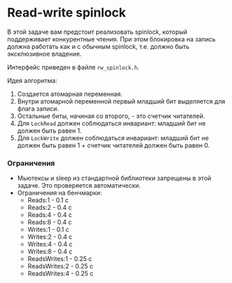 # Read-write spinlock

В этой задаче вам предстоит реализовать spinlock, который поддерживает конкурентные чтения. При этом блокировка на запись должна работать как и с обычным spinlock, т.е. должно быть эксклюзивное владение.

Интерфейс приведен в файле `rw_spinlock.h`.

Идея алгоритма:

1. Создается атомарная переменная.
2. Внутри атомарной переменной первый младший бит выделяется для флага записи.
3. Остальные биты, начиная со второго, - это счетчик читателей.
4. Для `LockRead` должен соблюдаться инвариант: младший бит не должен быть равен 1.
5. Для `LockWrite` должен соблюдаться инвариант: младший бит не должен быть равен 1 + счетчик читателей должен быть равен 0.

### Ограничения
* Мьютексы и sleep из стандартной библиотеки запрещены в этой задаче. Это проверяется автоматически.
* Ограничения на бенчмарки:
    * Reads:1 - 0.1 c
    * Reads:2 - 0.4 c
    * Reads:4 - 0.4 c
    * Reads:8 - 0.4 c
    * Writes:1 - 0.1 c
    * Writes:2 - 0.4 c
    * Writes:4 - 0.4 c
    * Writes:8 - 0.4 c
    * ReadsWrites:1 - 0.25 c
    * ReadsWrites:2 - 0.25 c
    * ReadsWrites:4 - 0.25 c

